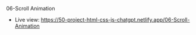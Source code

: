 06-Scroll Animation

- Live view: https://50-project-html-css-js-chatgpt.netlify.app/06-Scroll-Animation
